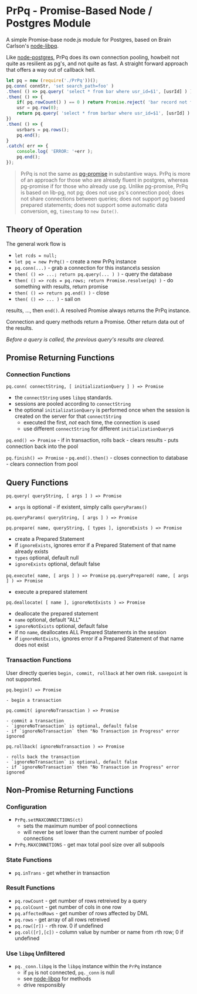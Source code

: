 # PrPq - Promise-Based Node / Postgres Module

A simple Promise-base node.js module for Postgres, based on Brain Carlson\'s
[node-libpq](https://github.com/brianc/node-libpq).

Like [node-postgres](https://github.com/brianc/node-postgres), PrPq does its own
connection pooling, howbeit not quite as resilient as pg\'s, and not quite as fast.
A straight forward approach that offers a way out of callback hell.

````javascript
let pq = new (require('./PrPq'))();
pq.conn( connStr, 'set search_path=foo' )
.then( () => pq.query( 'select * from bar where usr_id=$1', [usrId] ) )
.then( () => {
	if( pq.rowCount() ) == 0 ) return Promise.reject( 'bar record not found' );
	usr = pq.row(0);
	return pq.query( 'select * from barbar where usr_id=$1', [usrId] ) )
})
.then( () => {
	usrbars = pq.rows();
	pq.end();
}
.catch( err => {
	console.log( 'ERROR: '+err );
	pq.end();
});
````

>PrPq is not the same as [pg-promise](https://github.com/vitaly-t/pg-promise) in substantive
>ways. PrPq is more of an approach for those who are already fluent in postgres, whereas
>pg-promise if for those who already use pg. Unlike pg-promise, PrPq is based on lib-pg,
>not pg; does not use ps\'s connection pool; does not share connections
>between queries; does not support pg based prepared statements; does not support
>some automatic data conversion, eg, `timestamp` to `new Date()`.

## Theory of Operation

The general work flow is
- `let rcds = null;`
- `let pq = new PrPq()` - create a new PrPq instance
- `pq.conn(...)` - grab a connection for this instance\s session
- `then( () => ...; return pq.query(... ) )` - query the database
- `then( () => rcds = pq.rows; return Promise.resolve(pq) )` - do something with results, return promise
- `then( () => return pq.end() )` - close 
- `then( () => ... )` - sail on

results, ..., then `end()`. A resolved Promise always returns the PrPq instance.

Connection and query methods return a Promise. Other return data out of the results.

_Before a query is called, the previous query\'s results are cleared._


## Promise Returning Functions

### Connection Functions

`pq.conn( connectString, [ initializationQuery ] ) => Promise`

- the `connectString` uses `libpq` standards.
- sessions are pooled according to `connectString`
- the optional `initializationQuery` is performed once when the session is created
  on the server for that `connectString`
	- executed the first, _not_ each time, the connection is used
	- use different `connectString` for different `initializationQuery`s

`pq.end() => Promise`
	- if in transaction, rolls back
	- clears results
	- puts connection back into the pool

`pq.finish() => Promise`
	- `pq.end().then()`
	- closes connection to database
	- clears connection from pool

## Query Functions

`pq.query( queryString, [ args ] ) => Promise`

- `args` is optional - if existent, simply calls `queryParams()`

`pq.queryParams( queryString, [ args ] ) => Promise`

`pq.prepare( name, queryString, [ types ], ignoreExists ) => Promise`

- create a Prepared Statement
- if `ignoreExists`, ignores error if a Prepared Statement of that name already exists
- `types` optional, default null
- `ignoreExists` optional, default false

`pq.execute( name, [ args ] ) => Promise`
`pq.queryPrepared( name, [ args ] ) => Promise`

- execute a prepared statement

`pq.deallocate( [ name ], ignoreNotExists ) => Promise`

- deallocate the prepared statement
- `name` optional, default "ALL"
- `ignoreNotExists` optional, default false
- if no `name`, deallocates ALL Prepared Statements in the session
- if `ignoreNotExists`, ignores error if a Prepared Statement of that name does not exist


### Transaction Functions

User directly queries `begin, commit, rollback` at her own risk. `savepoint` is not supported.

`pq.begin() => Promise`

	- begin a transaction

`pq.commit( ignoreNoTransaction ) => Promise`

	- commit a transaction
	- `ignoreNoTransaction` is optional, default false
	- if `ignoreNoTransaction` then "No Transaction in Progress" error ignored

`pq.rollback( ignoreNoTransaction ) => Promise`

	- rolls back the transaction
	- `ignoreNoTransaction` is optional, default false
	- if `ignoreNoTransaction` then "No Transaction in Progress" error ignored

## Non-Promise Returning Functions

### Configuration

- `PrPq.setMAXCONNECTIONS(ct)` 
	- sets the maximum number of pool connections
	- will never be set lower than the current number of pooled connections
- `PrPq.MAXCONNETIONS` - get max total pool size over all subpools

### State Functions

- `pq.inTrans` - get whether in transaction

### Result Functions

- `pq.rowCount` - get number of rows retreived by a query
- `pq.colCount` - get number of cols in one row
- `pq.affectedRows` - get number of rows affected by DML
- `pq.rows` - get array of all rows retreived
- `pq.row([r])` - `r`th row. 0 if undefined
- `pq.col([r],[c])` - column value by number or name from `r`th row; 0 if undefined

### Use `libpq` Unfiltered

- `pq._conn.libpq` is the `libpq` instance within the `PrPq` instance
	- if `pq` is not connected, `pq._conn` is null
	- see [node-libpq](https://github.com/brianc/node-libpq) for methods
	- drive responsibly

